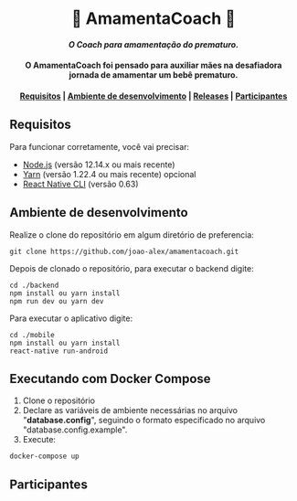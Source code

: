 <h1 align="center">
  👶 AmamentaCoach 🍼
</h1>

<h4 align="center">
  <i>O Coach para amamentação do prematuro.</i><br>
</h4>

<h4 align="center">
  O AmamentaCoach foi pensado para auxiliar mães na desafiadora jornada de amamentar um bebê prematuro.
</h4>

<div align="center">
  <h4>
    <a href="#requisitos">Requisitos</a> |
    <a href="#ambiente-de-desenvolvimento">Ambiente de desenvolvimento</a> |
    <a href="https://github.com/joao-alex/amamentacoach/releases">Releases</a> |
    <a href="#participantes">Participantes</a>
  </h4>
</div>

## Requisitos

Para funcionar corretamente, você vai precisar:
- [Node.js](nodejs.org) (versão 12.14.x ou mais recente)
- [Yarn](https://yarnpkg.com/) (versão 1.22.4 ou mais recente) opcional
- [React Native CLI](https://reactnative.dev/) (versão 0.63)

## Ambiente de desenvolvimento

Realize o clone do repositório em algum diretório de preferencia:
```
git clone https://github.com/joao-alex/amamentacoach.git
```
Depois de clonado o repositório, para executar o backend digite:
```
cd ./backend
npm install ou yarn install
npm run dev ou yarn dev
```
Para executar o aplicativo digite:
```
cd ./mobile
npm install ou yarn install
react-native run-android
```

## Executando com Docker Compose
1. Clone o repositório
2. Declare as variáveis de ambiente necessárias no arquivo "**database.config**", seguindo o formato especificado no arquivo "database.config.example". 
3. Execute:
```
docker-compose up
```

## Participantes

